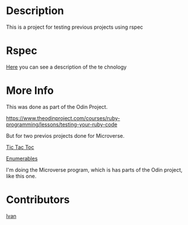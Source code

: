 # Description
 
 This is a project for testing previous projects using rspec
 
# Rspec
 
[Here](e) you can see a description of the te    chnology
 
# More Info
 
This was done as part of the Odin Project.
 
https://www.theodinproject.com/courses/ruby-programming/lessons/testing-your-ruby-code
 
But for two previos projects done for Microverse.
 
[Tic Tac Toc](https://github.com/IvanDerlich/TicTacToeRuby)

[Enumerables](https://github.com/IvanDerlich/EnumerablesRuby)
 
I'm doing the Microverse program, which is has parts of the Odin project, like this one.
 
# Contributors
 
[Ivan](https://github.com/IvanDerlich)
